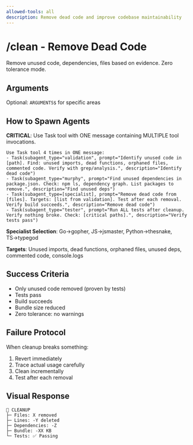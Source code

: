 ```yaml
---
allowed-tools: all
description: Remove dead code and improve codebase maintainability
---
```


# /clean - Remove Dead Code

Remove unused code, dependencies, files based on evidence. Zero tolerance mode.

## Arguments
Optional: `ARGUMENTS$` for specific areas

## How to Spawn Agents

**CRITICAL**: Use Task tool with ONE message containing MULTIPLE tool invocations.

```
Use Task tool 4 times in ONE message:
- Task(subagent_type="validation", prompt="Identify unused code in [path]. Find: unused imports, dead functions, orphaned files, commented code. Verify with grep/analysis.", description="Identify dead code")
- Task(subagent_type="murphy", prompt="Find unused dependencies in package.json. Check: npm ls, dependency graph. List packages to remove.", description="Find unused deps")
- Task(subagent_type=[specialist], prompt="Remove dead code from [files]. Targets: [list from validation]. Test after each removal. Verify build succeeds.", description="Remove dead code")
- Task(subagent_type="tester", prompt="Run ALL tests after cleanup. Verify nothing broke. Check: [critical paths].", description="Verify tests pass")
```

**Specialist Selection**: Go→gopher, JS→jsmaster, Python→thesnake, TS→typegod

**Targets**: Unused imports, dead functions, orphaned files, unused deps, commented code, console.logs

## Success Criteria
- Only unused code removed (proven by tests)
- Tests pass
- Build succeeds
- Bundle size reduced
- Zero tolerance: no warnings

## Failure Protocol
When cleanup breaks something:
1. Revert immediately
2. Trace actual usage carefully
3. Clean incrementally
4. Test after each removal

## Visual Response
```
🧹 CLEANUP
├─ Files: X removed
├─ Lines: -Y deleted
├─ Dependencies: -Z
├─ Bundle: -XX KB
└─ Tests: ✅ Passing
```